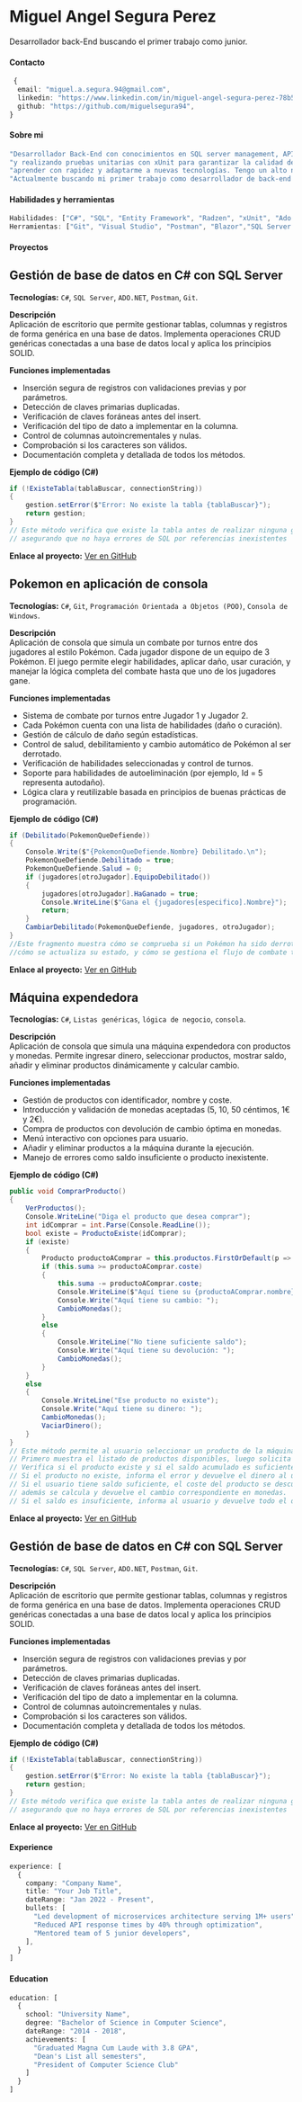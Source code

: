 # Miguel Angel Segura Perez

Desarrollador back-End buscando el primer trabajo como junior.


#### Contacto
```typescript
 {
  email: "miguel.a.segura.94@gmail.com",
  linkedin: "https://www.linkedin.com/in/miguel-angel-segura-perez-78b537364/",
  github: "https://github.com/miguelsegura94",
}
```

#### Sobre mi
```typescript
"Desarrollador Back-End con conocimientos en SQL server management, APIs, control de versiones con Git y GitHub,"
"y realizando pruebas unitarias con xUnit para garantizar la calidad del código. Capacidad de trabajar bajo objetivos,"
"aprender con rapidez y adaptarme a nuevas tecnologías. Tengo un alto nivel en inglés."
"Actualmente buscando mi primer trabajo como desarrollador de back-end para seguir creciendo profesionalmente."
```

#### Habilidades y herramientas
```typescript
Habilidades: ["C#", "SQL", "Entity Framework", "Radzen", "xUnit", "Ado.Net", "SOLID", "ASP.NET Core Web API"]
Herramientas: ["Git", "Visual Studio", "Postman", "Blazor","SQL Server Management Studio (SSMS)"]
```
#### Proyectos

## **Gestión de base de datos en C# con SQL Server**  
**Tecnologías:** `C#`, `SQL Server`, `ADO.NET`, `Postman`, `Git`.

**Descripción**  
Aplicación de escritorio que permite gestionar tablas, columnas y registros de forma genérica en una base de datos. Implementa operaciones CRUD genéricas conectadas a una base de datos local y aplica los principios SOLID.

**Funciones implementadas**
- Inserción segura de registros con validaciones previas y por parámetros.
- Detección de claves primarias duplicadas.
- Verificación de claves foráneas antes del insert.
- Verificación del tipo de dato a implementar en la columna.
- Control de columnas autoincrementales y nulas.
- Comprobación si los caracteres son válidos.
- Documentación completa y detallada de todos los métodos.

**Ejemplo de código (C#)**
```csharp
if (!ExisteTabla(tablaBuscar, connectionString))
{
    gestion.setError($"Error: No existe la tabla {tablaBuscar}");
    return gestion;
}
// Este método verifica que existe la tabla antes de realizar ninguna gestión con ella,
// asegurando que no haya errores de SQL por referencias inexistentes
```
**Enlace al proyecto:** [Ver en GitHub](https://github.com/miguelsegura94/API)

## **Pokemon en aplicación de consola**  
**Tecnologías:** `C#`, `Git`, `Programación Orientada a Objetos (POO)`, `Consola de Windows`. 

**Descripción**  
Aplicación de consola que simula un combate por turnos entre dos jugadores al estilo Pokémon. 
Cada jugador dispone de un equipo de 3 Pokémon. 
El juego permite elegir habilidades, aplicar daño, usar curación, y manejar la lógica completa del combate hasta que uno de los jugadores gane.

**Funciones implementadas**
- Sistema de combate por turnos entre Jugador 1 y Jugador 2.
- Cada Pokémon cuenta con una lista de habilidades (daño o curación).
- Gestión de cálculo de daño según estadísticas.
- Control de salud, debilitamiento y cambio automático de Pokémon al ser derrotado.
- Verificación de habilidades seleccionadas y control de turnos.
- Soporte para habilidades de autoeliminación (por ejemplo, Id = 5 representa autodaño).
- Lógica clara y reutilizable basada en principios de buenas prácticas de programación.

**Ejemplo de código (C#)**
```csharp
if (Debilitado(PokemonQueDefiende))
{
    Console.Write($"{PokemonQueDefiende.Nombre} Debilitado.\n");
    PokemonQueDefiende.Debilitado = true;
    PokemonQueDefiende.Salud = 0;
    if (jugadores[otroJugador].EquipoDebilitado())
    {
        jugadores[otroJugador].HaGanado = true;
        Console.WriteLine($"Gana el {jugadores[especifico].Nombre}");
        return;
    }
    CambiarDebilitado(PokemonQueDefiende, jugadores, otroJugador);
}
//Este fragmento muestra cómo se comprueba si un Pokémon ha sido derrotado,
//cómo se actualiza su estado, y cómo se gestiona el flujo de combate tras una derrota.
```
**Enlace al proyecto:** [Ver en GitHub](https://github.com/miguelsegura94//pokemon-con-jugador1yjugador2)

## **Máquina expendedora**  
**Tecnologías:** `C#`, `Listas genéricas`, `lógica de negocio`, `consola`.  

**Descripción**  
Aplicación de consola que simula una máquina expendedora con productos y monedas. Permite ingresar dinero, seleccionar productos, mostrar saldo, añadir y eliminar productos dinámicamente y calcular cambio.

**Funciones implementadas**
- Gestión de productos con identificador, nombre y coste.
- Introducción y validación de monedas aceptadas (5, 10, 50 céntimos, 1€ y 2€).
- Compra de productos con devolución de cambio óptima en monedas.
- Menú interactivo con opciones para usuario.
- Añadir y eliminar productos a la máquina durante la ejecución.
- Manejo de errores como saldo insuficiente o producto inexistente.

**Ejemplo de código (C#)**
```csharp
public void ComprarProducto()
{
    VerProductos();
    Console.WriteLine("Diga el producto que desea comprar");
    int idComprar = int.Parse(Console.ReadLine());
    bool existe = ProductoExiste(idComprar);
    if (existe)
    {
        Producto productoAComprar = this.productos.FirstOrDefault(p => p.id.Equals(idComprar));
        if (this.suma >= productoAComprar.coste)
        {
            this.suma -= productoAComprar.coste;
            Console.WriteLine($"Aquí tiene su {productoAComprar.nombre}");
            Console.Write("Aquí tiene su cambio: ");
            CambioMonedas();
        }
        else
        {
            Console.WriteLine("No tiene suficiente saldo");
            Console.Write("Aquí tiene su devolución: ");
            CambioMonedas();
        }
    }
    else
    {
        Console.WriteLine("Ese producto no existe");
        Console.Write("Aquí tiene su dinero: ");
        CambioMonedas();
        VaciarDinero();
    }
}
// Este método permite al usuario seleccionar un producto de la máquina expendedora para su compra.
// Primero muestra el listado de productos disponibles, luego solicita al usuario que ingrese el ID del producto deseado.
// Verifica si el producto existe y si el saldo acumulado es suficiente para adquirirlo.
// Si el producto no existe, informa el error y devuelve el dinero al usuario.
// Si el usuario tiene saldo suficiente, el coste del producto se descuenta y se entrega el producto,
// además se calcula y devuelve el cambio correspondiente en monedas.
// Si el saldo es insuficiente, informa al usuario y devuelve todo el dinero insertado como cambio.
```
**Enlace al proyecto:** [Ver en GitHub](https://github.com/miguelsegura94//M-quina-expendedora)

## **Gestión de base de datos en C# con SQL Server**  
**Tecnologías:** `C#`, `SQL Server`, `ADO.NET`, `Postman`, `Git`.

**Descripción**  
Aplicación de escritorio que permite gestionar tablas, columnas y registros de forma genérica en una base de datos. Implementa operaciones CRUD genéricas conectadas a una base de datos local y aplica los principios SOLID.

**Funciones implementadas**
- Inserción segura de registros con validaciones previas y por parámetros.
- Detección de claves primarias duplicadas.
- Verificación de claves foráneas antes del insert.
- Verificación del tipo de dato a implementar en la columna.
- Control de columnas autoincrementales y nulas.
- Comprobación si los caracteres son válidos.
- Documentación completa y detallada de todos los métodos.

**Ejemplo de código (C#)**
```csharp
if (!ExisteTabla(tablaBuscar, connectionString))
{
    gestion.setError($"Error: No existe la tabla {tablaBuscar}");
    return gestion;
}
// Este método verifica que existe la tabla antes de realizar ninguna gestión con ella,
// asegurando que no haya errores de SQL por referencias inexistentes
```
**Enlace al proyecto:** [Ver en GitHub](https://github.com/miguelsegura94/API)

#### Experience
```typescript
experience: [
  {
    company: "Company Name",
    title: "Your Job Title",
    dateRange: "Jan 2022 - Present",
    bullets: [
      "Led development of microservices architecture serving 1M+ users",
      "Reduced API response times by 40% through optimization",
      "Mentored team of 5 junior developers",
    ],
  }
]
```

#### Education
```typescript
education: [
  {
    school: "University Name",
    degree: "Bachelor of Science in Computer Science",
    dateRange: "2014 - 2018",
    achievements: [
      "Graduated Magna Cum Laude with 3.8 GPA",
      "Dean's List all semesters",
      "President of Computer Science Club"
    ]
  }
]

